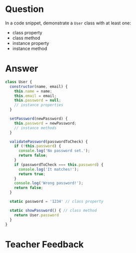 # Question
In a code snippet, demonstrate a `User` class with at least one:
- class property
- class method
- instance property
- instance method

# Answer
```jsx
class User {
  constructor(name, email) {
    this.name = name;
    this.email = email;
    this.password = null;
    // instance properties
  }

  setPassword(newPassword) {
    this.password = newPassword;
    // instance methods
  }

  validatePassword(passwordToCheck) {
    if (!this.password) {
      console.log('No password set.');
      return false;
    }
    if (passwordToCheck === this.password) {
      console.log('It matches!');
      return true;
    }
    console.log('Wrong password!');
    return false;
  }

  static password = '1234' // class property

  static showPassword() { // class method
    return User.password
  }
}
```


# Teacher Feedback